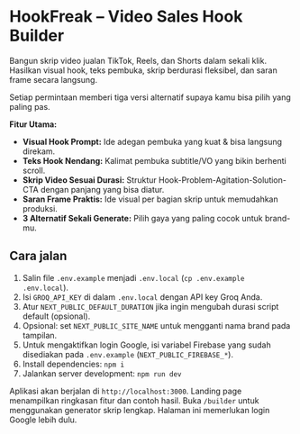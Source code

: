 # HookFreak – Video Sales Hook Builder

Bangun skrip video jualan TikTok, Reels, dan Shorts dalam sekali klik. Hasilkan visual hook, teks pembuka, skrip berdurasi fleksibel, dan saran frame secara langsung.

Setiap permintaan memberi tiga versi alternatif supaya kamu bisa pilih yang paling pas.

**Fitur Utama:**
* **Visual Hook Prompt:** Ide adegan pembuka yang kuat & bisa langsung direkam.
* **Teks Hook Nendang:** Kalimat pembuka subtitle/VO yang bikin berhenti scroll.
* **Skrip Video Sesuai Durasi:** Struktur Hook-Problem-Agitation-Solution-CTA dengan panjang yang bisa diatur.
* **Saran Frame Praktis:** Ide visual per bagian skrip untuk memudahkan produksi.
* **3 Alternatif Sekali Generate:** Pilih gaya yang paling cocok untuk brand-mu.

## Cara jalan
1.  Salin file `.env.example` menjadi `.env.local` (`cp .env.example .env.local`).
2.  Isi `GROQ_API_KEY` di dalam `.env.local` dengan API key Groq Anda.
3.  Atur `NEXT_PUBLIC_DEFAULT_DURATION` jika ingin mengubah durasi script default (opsional).
4.  Opsional: set `NEXT_PUBLIC_SITE_NAME` untuk mengganti nama brand pada tampilan.
5.  Untuk mengaktifkan login Google, isi variabel Firebase yang sudah disediakan pada `.env.example` (`NEXT_PUBLIC_FIREBASE_*`).
6.  Install dependencies: `npm i`
7.  Jalankan server development: `npm run dev`

Aplikasi akan berjalan di `http://localhost:3000`.
Landing page menampilkan ringkasan fitur dan contoh hasil.
Buka `/builder` untuk menggunakan generator skrip lengkap. Halaman ini memerlukan login Google lebih dulu.
